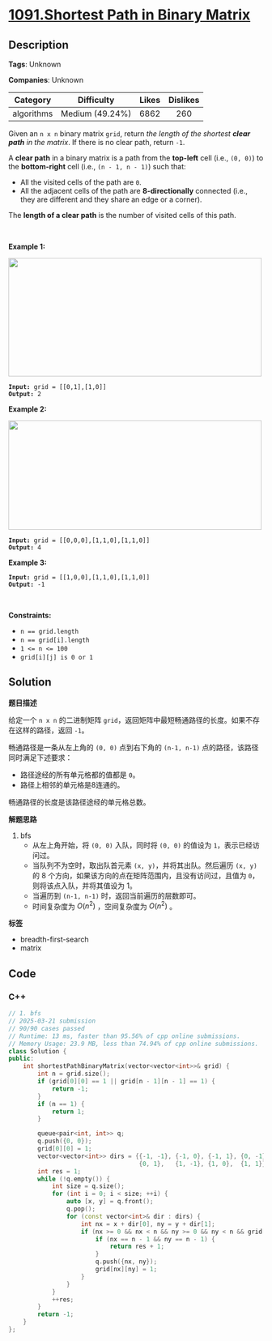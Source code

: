 # [1091.Shortest Path in Binary Matrix](https://leetcode.com/problems/shortest-path-in-binary-matrix/description/)

## Description

**Tags**: Unknown

**Companies**: Unknown

|  Category  |   Difficulty    | Likes | Dislikes |
| :--------: | :-------------: | :---: | :------: |
| algorithms | Medium (49.24%) | 6862  |   260    |

<p>Given an <code>n x n</code> binary matrix <code>grid</code>, return <em>the length of the shortest <strong>clear path</strong> in the matrix</em>. If there is no clear path, return <code>-1</code>.</p>
<p>A <strong>clear path</strong> in a binary matrix is a path from the <strong>top-left</strong> cell (i.e., <code>(0, 0)</code>) to the <strong>bottom-right</strong> cell (i.e., <code>(n - 1, n - 1)</code>) such that:</p>
<ul>
  <li>All the visited cells of the path are <code>0</code>.</li>
  <li>All the adjacent cells of the path are <strong>8-directionally</strong> connected (i.e., they are different and they share an edge or a corner).</li>
</ul>
<p>The <strong>length of a clear path</strong> is the number of visited cells of this path.</p>
<p>&nbsp;</p>
<p><strong class="example">Example 1:</strong></p>
<img alt="" src="https://assets.leetcode.com/uploads/2021/02/18/example1_1.png" style="width: 500px; height: 234px;" />
<pre><code><strong>Input:</strong> grid = [[0,1],[1,0]]
<strong>Output:</strong> 2</code></pre>
<p><strong class="example">Example 2:</strong></p>
<img alt="" src="https://assets.leetcode.com/uploads/2021/02/18/example2_1.png" style="height: 216px; width: 500px;" />
<pre><code><strong>Input:</strong> grid = [[0,0,0],[1,1,0],[1,1,0]]
<strong>Output:</strong> 4</code></pre>
<p><strong class="example">Example 3:</strong></p>
<pre><code><strong>Input:</strong> grid = [[1,0,0],[1,1,0],[1,1,0]]
<strong>Output:</strong> -1</code></pre>
<p>&nbsp;</p>
<p><strong>Constraints:</strong></p>
<ul>
  <li><code>n == grid.length</code></li>
  <li><code>n == grid[i].length</code></li>
  <li><code>1 &lt;= n &lt;= 100</code></li>
  <li><code>grid[i][j] is 0 or 1</code></li>
</ul>

## Solution

**题目描述**

给定一个 `n x n` 的二进制矩阵 `grid`，返回矩阵中最短畅通路径的长度。如果不存在这样的路径，返回 `-1`。

畅通路径是一条从左上角的 `(0, 0)` 点到右下角的 `(n-1, n-1)` 点的路径，该路径同时满足下述要求：

- 路径途经的所有单元格都的值都是 `0`。
- 路径上相邻的单元格是8连通的。

畅通路径的长度是该路径途经的单元格总数。

**解题思路**

1. bfs
   - 从左上角开始，将 `(0, 0)` 入队，同时将 `(0, 0)` 的值设为 `1`，表示已经访问过。
   - 当队列不为空时，取出队首元素 `(x, y)`，并将其出队。然后遍历 `(x, y)` 的 8 个方向，如果该方向的点在矩阵范围内，且没有访问过，且值为 `0`，则将该点入队，并将其值设为 1。
   - 当遍历到 `(n-1, n-1)` 时，返回当前遍历的层数即可。
   - 时间复杂度为 $O(n^2)$ ，空间复杂度为 $O(n^2)$ 。

**标签**

- breadth-first-search
- matrix

<!-- code start -->
## Code

### C++

```cpp
// 1. bfs
// 2025-03-21 submission
// 90/90 cases passed
// Runtime: 13 ms, faster than 95.56% of cpp online submissions.
// Memory Usage: 23.9 MB, less than 74.94% of cpp online submissions.
class Solution {
public:
    int shortestPathBinaryMatrix(vector<vector<int>>& grid) {
        int n = grid.size();
        if (grid[0][0] == 1 || grid[n - 1][n - 1] == 1) {
            return -1;
        }
        if (n == 1) {
            return 1;
        }

        queue<pair<int, int>> q;
        q.push({0, 0});
        grid[0][0] = 1;
        vector<vector<int>> dirs = {{-1, -1}, {-1, 0}, {-1, 1}, {0, -1},
                                    {0, 1},   {1, -1}, {1, 0},  {1, 1}};
        int res = 1;
        while (!q.empty()) {
            int size = q.size();
            for (int i = 0; i < size; ++i) {
                auto [x, y] = q.front();
                q.pop();
                for (const vector<int>& dir : dirs) {
                    int nx = x + dir[0], ny = y + dir[1];
                    if (nx >= 0 && nx < n && ny >= 0 && ny < n && grid[nx][ny] == 0) {
                        if (nx == n - 1 && ny == n - 1) {
                            return res + 1;
                        }
                        q.push({nx, ny});
                        grid[nx][ny] = 1;
                    }
                }
            }
            ++res;
        }
        return -1;
    }
};
```

<!-- code end -->

